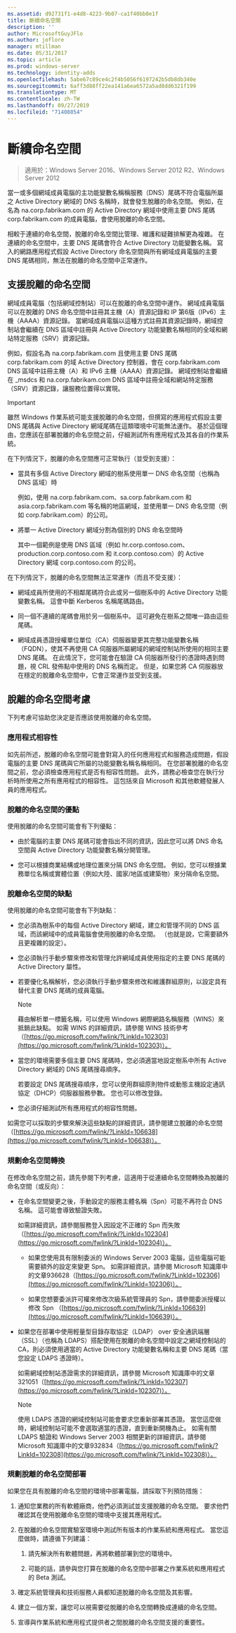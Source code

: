 ```yaml
---
ms.assetid: d92731f1-e4d8-4223-9b07-ca1f40bb0e1f
title: 斷續命名空間
description: ''
author: MicrosoftGuyJFlo
ms.author: joflore
manager: mtillman
ms.date: 05/31/2017
ms.topic: article
ms.prod: windows-server
ms.technology: identity-adds
ms.openlocfilehash: 5abe67c89ce4c2f4b5056f6197242b5db8db340e
ms.sourcegitcommit: 6aff3d88ff22ea141a6ea6572a5ad8dd6321f199
ms.translationtype: MT
ms.contentlocale: zh-TW
ms.lasthandoff: 09/27/2019
ms.locfileid: "71408854"
---
```

# <a name="disjoint-namespace"></a>斷續命名空間

>適用於：Windows Server 2016、Windows Server 2012 R2、Windows Server 2012

當一或多個網域成員電腦的主功能變數名稱稱服務（DNS）尾碼不符合電腦所屬之 Active Directory 網域的 DNS 名稱時，就會發生脫離的命名空間。 例如，在名為 na.corp.fabrikam.com 的 Active Directory 網域中使用主要 DNS 尾碼 corp.fabrikam.com 的成員電腦，會使用脫離的命名空間。  
  
相較于連續的命名空間，脫離的命名空間比管理、維護和疑難排解更為複雜。 在連續的命名空間中，主要 DNS 尾碼會符合 Active Directory 功能變數名稱。 寫入的網路應用程式假設 Active Directory 命名空間與所有網域成員電腦的主要 DNS 尾碼相同，無法在脫離的命名空間中正常運作。  
  
## <a name="support-for-disjoint-namespaces"></a>支援脫離的命名空間  
網域成員電腦（包括網域控制站）可以在脫離的命名空間中運作。 網域成員電腦可以在脫離的 DNS 命名空間中註冊其主機（A）資源記錄和 IP 第6版（IPv6）主機（AAAA）資源記錄。 當網域成員電腦以這種方式註冊其資源記錄時，網域控制站會繼續在 DNS 區域中註冊與 Active Directory 功能變數名稱相同的全域和網站特定服務（SRV）資源記錄。  
  
例如，假設名為 na.corp.fabrikam.com 且使用主要 DNS 尾碼 corp.fabrikam.com 的域 Active Directory 控制器，會在 corp.fabrikam.com DNS 區域中註冊主機（A）和 IPv6 主機（AAAA）資源記錄。 網域控制站會繼續在 _msdcs 和 na.corp.fabrikam.com DNS 區域中註冊全域和網站特定服務（SRV）資源記錄，讓服務位置得以實現。  
  
> [!IMPORTANT]  
> 雖然 Windows 作業系統可能支援脫離的命名空間，但撰寫的應用程式假設主要 DNS 尾碼與 Active Directory 網域尾碼在這類環境中可能無法運作。 基於這個理由，您應該在部署脫離的命名空間之前，仔細測試所有應用程式及其各自的作業系統。  
  
在下列情況下，脫離的命名空間應可正常執行（並受到支援）：  
  
-   當具有多個 Active Directory 網域的樹系使用單一 DNS 命名空間（也稱為 DNS 區域）時  
  
    例如，使用 na.corp.fabrikam.com、sa.corp.fabrikam.com 和 asia.corp.fabrikam.com 等名稱的地區網域，並使用單一 DNS 命名空間（例如 corp.fabrikam.com）的公司。  
  
-   將單一 Active Directory 網域分割為個別的 DNS 命名空間時  
  
    其中一個範例是使用 DNS 區域（例如 hr.corp.contoso.com、production.corp.contoso.com 和 it.corp.contoso.com）的 Active Directory 網域 corp.contoso.com 的公司。  
  
在下列情況下，脫離的命名空間無法正常運作（而且不受支援）：  
  
-   網域成員所使用的不相鄰尾碼符合此或另一個樹系中的 Active Directory 功能變數名稱。 這會中斷 Kerberos 名稱尾碼路由。  
  
-   同一個不連續的尾碼會用於另一個樹系中。 這可避免在樹系之間唯一路由這些尾碼。  
  
-   網域成員憑證授權單位單位（CA）伺服器變更其完整功能變數名稱（FQDN），使其不再使用 CA 伺服器所屬網域的網域控制站所使用的相同主要 DNS 尾碼。 在此情況下，您可能會在驗證 CA 伺服器所發行的憑證時遇到問題，視 CRL 發佈點中使用的 DNS 名稱而定。 但是，如果您將 CA 伺服器放在穩定的脫離命名空間中，它會正常運作並受到支援。  
  
## <a name="considerations-for-disjoint-namespaces"></a>脫離的命名空間考慮  
下列考慮可協助您決定是否應該使用脫離的命名空間。  
  
### <a name="application-compatibility"></a>應用程式相容性  
如先前所述，脫離的命名空間可能會對寫入的任何應用程式和服務造成問題，假設電腦的主要 DNS 尾碼與它所屬的功能變數名稱名稱相同。 在您部署脫離的命名空間之前，您必須檢查應用程式是否有相容性問題。 此外，請務必檢查您在執行分析時所使用之所有應用程式的相容性。 這包括來自 Microsoft 和其他軟體發展人員的應用程式。  
  
### <a name="advantages-of-disjoint-namespaces"></a>脫離的命名空間的優點  
使用脫離的命名空間可能會有下列優點：  
  
-   由於電腦的主要 DNS 尾碼可能會指出不同的資訊，因此您可以將 DNS 命名空間與 Active Directory 功能變數名稱分開管理。  
  
-   您可以根據商業結構或地理位置來分隔 DNS 命名空間。 例如，您可以根據業務單位名稱或實體位置（例如大陸、國家/地區或建築物）來分隔命名空間。  
  
### <a name="disadvantages-of-disjoint-namespaces"></a>脫離命名空間的缺點  
使用脫離的命名空間可能會有下列缺點：  
  
-   您必須為樹系中的每個 Active Directory 網域，建立和管理不同的 DNS 區域，而該網域中的成員電腦會使用脫離的命名空間。 （也就是說，它需要額外且更複雜的設定）。  
  
-   您必須執行手動步驟來修改和管理允許網域成員使用指定的主要 DNS 尾碼的 Active Directory 屬性。  
  
-   若要優化名稱解析，您必須執行手動步驟來修改和維護群組原則，以設定具有替代主要 DNS 尾碼的成員電腦。  
  
    > [!NOTE]  
    > 藉由解析單一標籤名稱，可以使用 Windows 網際網路名稱服務（WINS）來抵銷此缺點。 如需 WINS 的詳細資訊，請參閱 WINS 技術參考（[https://go.microsoft.com/fwlink/?LinkId=102303](https://go.microsoft.com/fwlink/?LinkId=102303)）。  
  
-   當您的環境需要多個主要 DNS 尾碼時，您必須適當地設定樹系中所有 Active Directory 網域的 DNS 尾碼搜尋順序。  
  
    若要設定 DNS 尾碼搜尋順序，您可以使用群組原則物件或動態主機設定通訊協定（DHCP）伺服器服務參數。 您也可以修改登錄。  
  
-   您必須仔細測試所有應用程式的相容性問題。  
  
如需您可以採取的步驟來解決這些缺點的詳細資訊，請參閱建立脫離的命名空間（[https://go.microsoft.com/fwlink/?LinkId=106638](https://go.microsoft.com/fwlink/?LinkId=106638)）。  
  
### <a name="planning-a-namespace-transition"></a>規劃命名空間轉換  
在修改命名空間之前，請先參閱下列考慮，這適用于從連續命名空間轉換為脫離的命名空間（或反向）：  
  
-   在命名空間變更之後，手動設定的服務主體名稱（Spn）可能不再符合 DNS 名稱。 這可能會導致驗證失敗。  
  
    如需詳細資訊，請參閱服務登入因設定不正確的 Spn 而失敗（[https://go.microsoft.com/fwlink/?LinkId=102304](https://go.microsoft.com/fwlink/?LinkId=102304)）。  
  
    -   如果您使用具有限制委派的 Windows Server 2003 電腦，這些電腦可能需要額外的設定來變更 Spn。 如需詳細資訊，請參閱 Microsoft 知識庫中的文章936628（[https://go.microsoft.com/fwlink/?LinkId=102306](https://go.microsoft.com/fwlink/?LinkId=102306)）。  
  
    -   如果您想要委派許可權來修改次級系統管理員的 Spn，請參閱委派授權以修改 Spn （[https://go.microsoft.com/fwlink/?LinkId=106639](https://go.microsoft.com/fwlink/?LinkId=106639)）。  
  
-   如果您在部署中使用輕量型目錄存取協定（LDAP） over 安全通訊端層（SSL）（也稱為 LDAPS）搭配使用在脫離的命名空間中設定之網域控制站的 CA，則必須使用適當的 Active Directory 功能變數名稱和主要 DNS 尾碼（當您設定 LDAPS 憑證時）。  
  
    如需網域控制站憑證需求的詳細資訊，請參閱 Microsoft 知識庫中的文章321051（[https://go.microsoft.com/fwlink/?LinkId=102307](https://go.microsoft.com/fwlink/?LinkId=102307)）。  
  
    > [!NOTE]  
    > 使用 LDAPS 憑證的網域控制站可能會要求您重新部署其憑證。 當您這麼做時，網域控制站可能不會選取適當的憑證，直到重新開機為止。 如需有關 LDAPS 驗證和 Windows Server 2003 相關更新的詳細資訊，請參閱 Microsoft 知識庫中的文章932834（[https://go.microsoft.com/fwlink/?LinkId=102308](https://go.microsoft.com/fwlink/?LinkId=102308)）。  
  
### <a name="planning-for-disjoint-namespace-deployments"></a>規劃脫離的命名空間部署  
如果您在具有脫離的命名空間的環境中部署電腦，請採取下列預防措施：  
  
1.  通知您業務的所有軟體廠商，他們必須測試並支援脫離的命名空間。 要求他們確認其在使用脫離命名空間的環境中支援其應用程式。  
  
2.  在脫離的命名空間實驗室環境中測試所有版本的作業系統和應用程式。 當您這麼做時，請遵循下列建議：  
  
    1.  請先解決所有軟體問題，再將軟體部署到您的環境中。  
  
    2.  可能的話，請參與您打算在脫離的命名空間中部署之作業系統和應用程式的 Beta 測試。  
  
3.  確定系統管理員和技術服務人員都知道脫離的命名空間及其影響。  
  
4.  建立一個方案，讓您可以視需要從脫離的命名空間轉換成連續的命名空間。  
  
5.  宣導與作業系統和應用程式提供者之間脫離的命名空間支援的重要性。  
  


